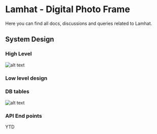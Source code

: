 # Lamhat - Digital Photo Frame

Here you can find all docs, discussions and queries related to Lamhat.

## System Design

### High Level 
![alt text](files/high-level-design.png)

### Low level design

### DB tables 

![alt text](files/table-structure.png)

### API End points

YTD

